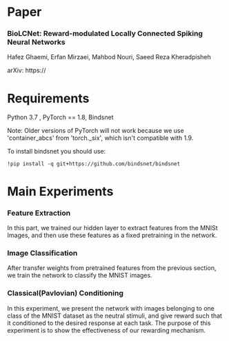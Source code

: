 # Paper 
### BioLCNet: Reward-modulated Locally Connected Spiking Neural Networks

Hafez Ghaemi, Erfan Mirzaei, Mahbod Nouri, Saeed Reza Kheradpisheh

arXiv: https:// 

# Requirements 
Python 3.7 , PyTorch == 1.8, Bindsnet

Note: Older versions of PyTorch will not work because we use 'container_abcs' from 'torch._six',
 which isn't compatible with 1.9.

To install bindsnet you should use: 
```
!pip install -q git+https://github.com/bindsnet/bindsnet
``` 

# Main Experiments 

### Feature Extraction 
In this part, we trained our hidden layer to extract features from the
MNISt Images, and then use these features as a fixed pretraining in the network. 

### Image Classification 
After transfer weights from pretrained features from the previous section, we 
train the network to classify the MNIST images. 
 
### Classical(Pavlovian) Conditioning
In this experiment, we present the network with images belonging
to one class of the MNIST dataset as the neutral stimuli, and 
give reward such that it conditioned to the desired response at
each task. The purpose of this experiment is to show the effectiveness
of our rewarding mechanism. 
